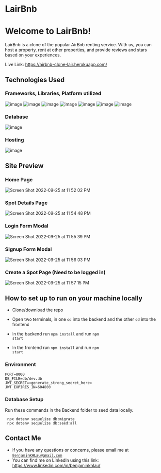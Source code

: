 # LairBnb
# Welcome to LairBnb!

LairBnb is a clone of the popular AirBnb renting service. With us, you can host a property, rent at other properties, and provide reviews and stars based on your experiences. 

Live Link: https://airbnb-clone-lair.herokuapp.com/

## Technologies Used
### Frameworks, Libraries, Platform utilized

![image](https://user-images.githubusercontent.com/20654267/192156837-122333b5-1337-4630-abcd-e48f538c141d.png)
![image](https://user-images.githubusercontent.com/20654267/192156854-da992c42-d7fc-468a-ad02-65316be0d9c2.png)
![image](https://user-images.githubusercontent.com/20654267/192156876-64b1afdd-e93f-4f6b-a0ff-2d7e9b75258a.png)
![image](https://user-images.githubusercontent.com/20654267/192156881-268b4f35-02b2-4113-861b-c2ea54b6ff87.png)
![image](https://user-images.githubusercontent.com/20654267/192156890-ca8a0612-9350-4d10-88f7-cc09dd740865.png)
![image](https://user-images.githubusercontent.com/20654267/192156892-eddb0af2-29cc-46bf-9d6d-fc0ead32005b.png)
![image](https://user-images.githubusercontent.com/20654267/192156896-44718733-3b28-4f64-934a-78522df3a444.png)

### Database
![image](https://user-images.githubusercontent.com/20654267/192156956-e6ef56f2-5645-406a-8778-83baf75489a1.png)

### Hosting
![image](https://user-images.githubusercontent.com/20654267/192156972-28d4bd6a-7012-4d73-8bbd-105cfba12108.png)

## Site Preview
### Home Page
![Screen Shot 2022-09-25 at 11 52 02 PM](https://user-images.githubusercontent.com/92779080/192211656-db765c54-b034-41e2-bb57-0c2f15088279.png)


### Spot Details Page
![Screen Shot 2022-09-25 at 11 54 48 PM](https://user-images.githubusercontent.com/92779080/192212108-e571eeee-c6b8-43b7-9921-34fa98943aa1.png)


### Login Form Modal
![Screen Shot 2022-09-25 at 11 55 39 PM](https://user-images.githubusercontent.com/92779080/192212262-6726c7ed-ab0a-4e35-a6f7-74754cf80c8d.png)


### Signup Form Modal 
![Screen Shot 2022-09-25 at 11 56 03 PM](https://user-images.githubusercontent.com/92779080/192212337-1eec95bc-9f64-4385-aab2-d3ae6a6a818d.png)


### Create a Spot Page (Need to be logged in)
![Screen Shot 2022-09-25 at 11 57 15 PM](https://user-images.githubusercontent.com/92779080/192212531-dd5e2ef8-0316-4cf8-a575-2fae5aea6675.png)


## How to set up to run on your machine locally
* Clone/download the repo

* Open two terminals, in one <code>cd</code> into the backend and the other <code>cd</code> into the frontend

* In the backend run <code>npm install</code> and run <code>npm start</code>

* In the frontend run <code>npm install</code> and run <code>npm start</code>

### Environment
  ```
  PORT=8000
  DB_FILE=db/dev.db
  JWT_SECRET=«generate_strong_secret_here»
  JWT_EXPIRES_IN=604800
  ```

### Database Setup
Run these commands in the Backend folder to seed data locally.
  ```
   npx dotenv sequelize db:migrate
   npx dotenv sequelize db:seed:all
  ```

## Contact Me
- If you have any questions or concerns, please email me at <code>BenjaminKHLau@gmail.com</code>
- You can find me on LinkedIn using this link: https://www.linkedin.com/in/benjaminkhlau/
